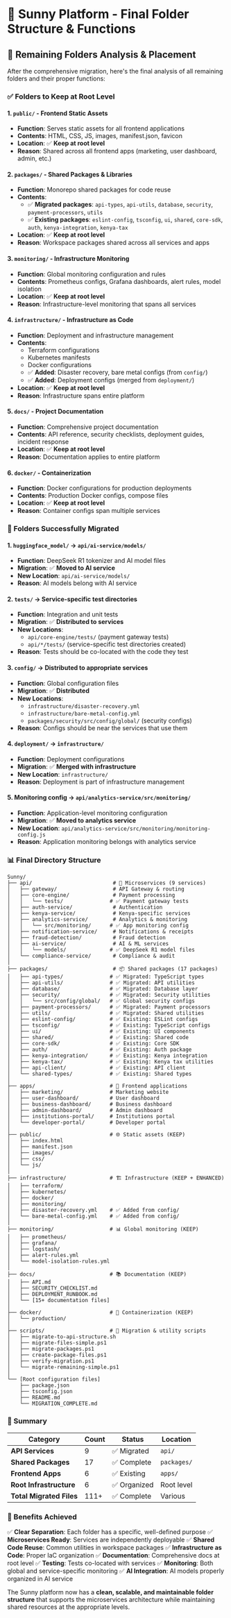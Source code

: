 # 📁 Sunny Platform - Final Folder Structure & Functions

## 🎯 **Remaining Folders Analysis & Placement**

After the comprehensive migration, here's the final analysis of all remaining folders and their proper functions:

### **✅ Folders to Keep at Root Level**

#### **1. `public/` - Frontend Static Assets**
- **Function**: Serves static assets for all frontend applications
- **Contents**: HTML, CSS, JS, images, manifest.json, favicon
- **Location**: ✅ **Keep at root level**
- **Reason**: Shared across all frontend apps (marketing, user dashboard, admin, etc.)

#### **2. `packages/` - Shared Packages & Libraries**
- **Function**: Monorepo shared packages for code reuse
- **Contents**: 
  - ✅ **Migrated packages**: `api-types`, `api-utils`, `database`, `security`, `payment-processors`, `utils`
  - ✅ **Existing packages**: `eslint-config`, `tsconfig`, `ui`, `shared`, `core-sdk`, `auth`, `kenya-integration`, `kenya-tax`
- **Location**: ✅ **Keep at root level**
- **Reason**: Workspace packages shared across all services and apps

#### **3. `monitoring/` - Infrastructure Monitoring**
- **Function**: Global monitoring configuration and rules
- **Contents**: Prometheus configs, Grafana dashboards, alert rules, model isolation
- **Location**: ✅ **Keep at root level**
- **Reason**: Infrastructure-level monitoring that spans all services

#### **4. `infrastructure/` - Infrastructure as Code**
- **Function**: Deployment and infrastructure management
- **Contents**: 
  - Terraform configurations
  - Kubernetes manifests
  - Docker configurations
  - ✅ **Added**: Disaster recovery, bare metal configs (from `config/`)
  - ✅ **Added**: Deployment configs (merged from `deployment/`)
- **Location**: ✅ **Keep at root level**
- **Reason**: Infrastructure spans entire platform

#### **5. `docs/` - Project Documentation**
- **Function**: Comprehensive project documentation
- **Contents**: API reference, security checklists, deployment guides, incident response
- **Location**: ✅ **Keep at root level**
- **Reason**: Documentation applies to entire platform

#### **6. `docker/` - Containerization**
- **Function**: Docker configurations for production deployments
- **Contents**: Production Docker configs, compose files
- **Location**: ✅ **Keep at root level**
- **Reason**: Container configs span multiple services

### **🔄 Folders Successfully Migrated**

#### **1. `huggingface_model/` → `api/ai-service/models/`**
- **Function**: DeepSeek R1 tokenizer and AI model files
- **Migration**: ✅ **Moved to AI service**
- **New Location**: `api/ai-service/models/`
- **Reason**: AI models belong with AI service

#### **2. `tests/` → Service-specific test directories**
- **Function**: Integration and unit tests
- **Migration**: ✅ **Distributed to services**
- **New Locations**: 
  - `api/core-engine/tests/` (payment gateway tests)
  - `api/*/tests/` (service-specific test directories created)
- **Reason**: Tests should be co-located with the code they test

#### **3. `config/` → Distributed to appropriate services**
- **Function**: Global configuration files
- **Migration**: ✅ **Distributed**
- **New Locations**:
  - `infrastructure/disaster-recovery.yml`
  - `infrastructure/bare-metal-config.yml`
  - `packages/security/src/config/global/` (security configs)
- **Reason**: Configs should be near the services that use them

#### **4. `deployment/` → `infrastructure/`**
- **Function**: Deployment configurations
- **Migration**: ✅ **Merged with infrastructure**
- **New Location**: `infrastructure/`
- **Reason**: Deployment is part of infrastructure management

#### **5. Monitoring config → `api/analytics-service/src/monitoring/`**
- **Function**: Application-level monitoring configuration
- **Migration**: ✅ **Moved to analytics service**
- **New Location**: `api/analytics-service/src/monitoring/monitoring-config.js`
- **Reason**: Application monitoring belongs with analytics service

### **📊 Final Directory Structure**

```
Sunny/
├── api/                          # 🔧 Microservices (9 services)
│   ├── gateway/                  # API Gateway & routing
│   ├── core-engine/              # Payment processing
│   │   └── tests/               # ✅ Payment gateway tests
│   ├── auth-service/             # Authentication
│   ├── kenya-service/            # Kenya-specific services
│   ├── analytics-service/        # Analytics & monitoring
│   │   └── src/monitoring/      # ✅ App monitoring config
│   ├── notification-service/     # Notifications & receipts
│   ├── fraud-detection/          # Fraud detection
│   ├── ai-service/               # AI & ML services
│   │   └── models/              # ✅ DeepSeek R1 model files
│   └── compliance-service/       # Compliance & audit
│
├── packages/                     # 📦 Shared packages (17 packages)
│   ├── api-types/               # ✅ Migrated: TypeScript types
│   ├── api-utils/               # ✅ Migrated: API utilities
│   ├── database/                # ✅ Migrated: Database layer
│   ├── security/                # ✅ Migrated: Security utilities
│   │   └── src/config/global/   # ✅ Global security configs
│   ├── payment-processors/      # ✅ Migrated: Payment processors
│   ├── utils/                   # ✅ Migrated: Shared utilities
│   ├── eslint-config/           # ✅ Existing: ESLint configs
│   ├── tsconfig/                # ✅ Existing: TypeScript configs
│   ├── ui/                      # ✅ Existing: UI components
│   ├── shared/                  # ✅ Existing: Shared code
│   ├── core-sdk/                # ✅ Existing: Core SDK
│   ├── auth/                    # ✅ Existing: Auth package
│   ├── kenya-integration/       # ✅ Existing: Kenya integration
│   ├── kenya-tax/               # ✅ Existing: Kenya tax utilities
│   ├── api-client/              # ✅ Existing: API client
│   └── shared-types/            # ✅ Existing: Shared types
│
├── apps/                        # 🎨 Frontend applications
│   ├── marketing/               # Marketing website
│   ├── user-dashboard/          # User dashboard
│   ├── business-dashboard/      # Business dashboard
│   ├── admin-dashboard/         # Admin dashboard
│   ├── institutions-portal/     # Institutions portal
│   └── developer-portal/        # Developer portal
│
├── public/                      # 🌐 Static assets (KEEP)
│   ├── index.html
│   ├── manifest.json
│   ├── images/
│   ├── css/
│   └── js/
│
├── infrastructure/              # 🏗️ Infrastructure (KEEP + ENHANCED)
│   ├── terraform/
│   ├── kubernetes/
│   ├── docker/
│   ├── monitoring/
│   ├── disaster-recovery.yml    # ✅ Added from config/
│   └── bare-metal-config.yml    # ✅ Added from config/
│
├── monitoring/                  # 📊 Global monitoring (KEEP)
│   ├── prometheus/
│   ├── grafana/
│   ├── logstash/
│   ├── alert-rules.yml
│   └── model-isolation-rules.yml
│
├── docs/                        # 📚 Documentation (KEEP)
│   ├── API.md
│   ├── SECURITY_CHECKLIST.md
│   ├── DEPLOYMENT_RUNBOOK.md
│   └── [15+ documentation files]
│
├── docker/                      # 🐳 Containerization (KEEP)
│   └── production/
│
├── scripts/                     # 🔧 Migration & utility scripts
│   ├── migrate-to-api-structure.sh
│   ├── migrate-files-simple.ps1
│   ├── migrate-packages.ps1
│   ├── create-package-files.ps1
│   ├── verify-migration.ps1
│   └── migrate-remaining-simple.ps1
│
└── [Root configuration files]
    ├── package.json
    ├── tsconfig.json
    ├── README.md
    └── MIGRATION_COMPLETE.md
```

### **🎯 Summary**

| Category | Count | Status | Location |
|----------|-------|--------|----------|
| **API Services** | 9 | ✅ Migrated | `api/` |
| **Shared Packages** | 17 | ✅ Complete | `packages/` |
| **Frontend Apps** | 6 | ✅ Existing | `apps/` |
| **Root Infrastructure** | 6 | ✅ Organized | Root level |
| **Total Migrated Files** | 111+ | ✅ Complete | Various |

### **🚀 Benefits Achieved**

✅ **Clear Separation**: Each folder has a specific, well-defined purpose
✅ **Microservices Ready**: Services are independently deployable
✅ **Shared Code Reuse**: Common utilities in workspace packages
✅ **Infrastructure as Code**: Proper IaC organization
✅ **Documentation**: Comprehensive docs at root level
✅ **Testing**: Tests co-located with services
✅ **Monitoring**: Both global and service-specific monitoring
✅ **AI Integration**: AI models properly organized in AI service

The Sunny platform now has a **clean, scalable, and maintainable folder structure** that supports the microservices architecture while maintaining shared resources at the appropriate levels.
